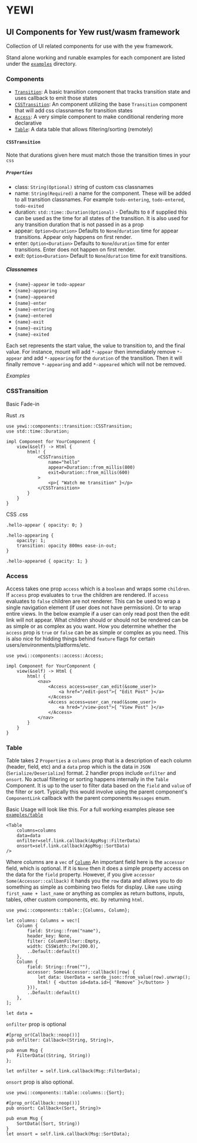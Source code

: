 # YEWI
## UI Components for Yew rust/wasm framework

Collection of UI related components for use with the yew framework.

Stand alone working and runable examples for each component are listed under the [`examples`](examples/README.md) directory.

### Components
- [`Transition`](src/components/transition/): A basic transition component that tracks transition state and uses callback to emit those states
- [`CSSTransition`](src/components/transition/css_transition.rs): An component utilizing the base `Transition` component that will add css classnames for transition states
- [`Access`](src/components/access.rs): A very simple component to make conditional rendering more declarative
- [`Table`](src/components/table/): A data table that allows filtering/sorting (remotely)

#### `CSSTransition`
Note that durations given here must match those the transition times in your `css`

##### `Properties`
 - class: `String(Optional)` string of custom css classnames
 - name: `String(Required)` a name for the component. These will be added to all transition classnames.
For example `todo-entering`, `todo-entered`, `todo-exited`
 - duration: `std::time::Duration(Optional)` - Defaults to `0` if supplied this can be used as the time for all states of the transition. It is also used for any transition duration that is not 
passed in as a prop
 - appear: `Option<Duration>` Defaults to `None`/`duration` time for appear transitions. Appear only happens on first render.
 - enter: `Option<Duration>` Defaults to `None`/`duration` time for enter transitions. Enter does not happen on first render.
 - exit: `Option<Duration>` Default to `None`/`duration` time for exit transitions. 

##### Classnames
 - `{name}-appear` ie `todo-appear`
 - `{name}-appearing`
 - `{name}-appeared`
 - `{name}-enter`
 - `{name}-entering`
 - `{name}-entered`
 - `{name}-exit`
 - `{name}-exiting`
 - `{name}-exited`

Each set represents the start value, the value to transition to, and the final value. 
For instance, mount will add `*-appear` then immediately remove `*-appear` and add `*-appearing` for the `duration` of the transition. Then it will finally remove `*-appearing` and add `*-appeared` which will not be removed.

_Examples_

### CSSTransition
Basic Fade-in

Rust .rs
```
use yewi::components::transition::CSSTransition;
use std::time::Duration;

impl Component for YourComponent {
    view(&self) -> Html {
        html! {
            <CSSTransition
                name="hello"
                appear=Duration::from_millis(800)
                exit=Duration::from_millis(600)
            >
                <p>{ "Watch me transition" }</p>
            </CSSTransition>
        }
    }
}
```
CSS .css
```
.hello-appear { opacity: 0; }

.hello-appearing {
    opacity: 1;
    transition: opacity 800ms ease-in-out;
}

.hello-appeared { opacity: 1; }
```

### Access
Access takes one prop `access` which is a `boolean` and wraps some `children`.
If `access` prop evaluates to `true` the children are rendered. If `access` evaluates
to `false` children are not renderer.
This can be used to wrap a single navigation element (if user does not have permission). Or to wrap 
entire views. In the below example if a user can only read post then the edit link will not appear. 
What children should or should not be rendered can be as simple or as complex as you want. How you determine
whether the `access` prop is `true` or `false` can be as simple or complex as you need.
This is also nice for hidding things behind `feature` flags for certain users/environments/platforms/etc. 

```
use yewi::components::access::Access;

impl Component for YourComponent {
    view(&self) -> Html {
        html! {
            <nav>
                <Access access=user_can_edit(&some_user)>
                    <a href="/edit-post">{ "Edit Post" }</a>
                </Access>
                <Access access=user_can_read(&some_user)>
                    <a hred="/view-post">{ "View Post" }</a>
                </Access>
            </nav>
        }
    }
}
```

### Table
Table takes 2 `Properties` a `columns` prop that is a description of each column (header, field, etc) and
a `data` prop which is the data in `JSON` (`Serialize/Deserialize`) format. 2 handler props include
`onfilter` and `onsort`. No actual filtering or sorting happens internally in the `Table` Component. It
is up to the user to filter data based on the `field` and `value` of the filter or sort. Typically this would involve
using the parent component's `ComponentLink` callback with the parent components `Messages` enum.

Basic Usage will look like this. For a full working examples please see [`examples/table`](examples/table)
```
<Table
    columns=columns
    data=data
    onfilter=self.link.callback(AppMsg::FilterData)
    onsort=self.link.callback(AppMsg::SortData)
/>
```
Where columns are a `vec` of [`Column`](src/components/table/columns.rs)
An important field here is the `accessor` field, which is optional. If it is `None`
then it does a simple property access on the data for the `field` property. However,
if you give `accessor` `Some(Accessor::callback)` it hands you the `row` data and allows you
to do something as simple as combining two fields for display. Like `name` using `first_name + last_name`
or anything as complex as return buttons, inputs, tables, other custom components, etc. by returning `html`. 

```
use yewi::components::table::{Columns, Column};

let columns: Columns = vec![
    Column {
        field: String::from("name"),
        header_key: None,
        filter: ColumnFilter::Empty,
        width: CSSWidth::Px(200.0),
        ..Default::default()
    },
    Column {
        field: String::from(""),
        accessor: Some(Accessor::callback(|row| {
            let data: UserData = serde_json::from_value(row).unwrap();
            html! { <button id=data.id>{ "Remove" }</button> }
        })),
        ..Default::default()
    },
];
```
```
let data =
```

`onfilter` prop is optional

```
#[prop_or(Callback::noop())]
pub onfilter: Callback<(String, String)>,
```
```
pub enum Msg {
    FilterData((String, String))
};

let onfilter = self.link.callback(Msg::FilterData);
```

`onsort` prop is also optional. 

```
use yewi::components::table::columns::{Sort};

#[prop_or(Callback::noop())]
pub onsort: Callback<(Sort, String)>
```

```
pub enum Msg {
    SortData((Sort, String))
}
let onsort = self.link.callback(Msg::SortData);
```
